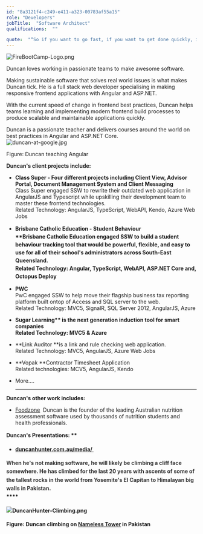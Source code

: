 ```yaml
---
id: "8a3121f4-c249-e411-a323-00783af55a15"
role: "Developers"
jobTitle:  "Software Architect"
qualifications:  ""

quote:  "“So if you want to go fast, if you want to get done quickly, if you want your code to be easy to write, make it easy to read.”  ― Robert C. Martin, Clean Code: A Handbook of Agile Software Craftsmanship"
---
```



 ![FireBootCamp-Logo.png](./Images/Bio/FireBootCamp-Logo.png) 
   

Duncan loves working in passionate teams to make awesome software.   

Making sustainable software that solves real world issues is what makes Duncan tick. He is a full stack web developer specialising in making responsive frontend applications with Angular and ASP.NET.   

With the current speed of change in frontend best practices, Duncan helps teams learning and implementing modern frontend build processes to produce scalable and maintainable applications quickly.   

Duncan is a passionate teacher and delivers courses around the world on best practices in Angular and ASP.NET Core.  
![duncan-at-google.jpg](./Images/Bio/duncan-at-google.jpg) 
  

 Figure: Duncan teaching Angular  

**Duncan's client projects include:** 

*   **Class Super - Four different projects including Client View, Advisor Portal, Document Management System and Client Messaging**  
Class Super engaged SSW to rewrite their outdated web application in AngularJS and Typescript while upskilling their development team to master these frontend technologies.     
Related Technology: AngularJS, TypeScript, WebAPI, Kendo, Azure Web Jobs
*   <strong style="line-height:1.5em;background-color:initial;">Brisbane Catholic Education - Student Behaviour  
**Brisbane Catholic Education engaged SSW to build a student behaviour tracking tool that would be powerful, flexible, and easy to use for all of their school's administrators across South-East Queensland.   
Related Technology: Angular, TypeScript, WebAPI, ASP.NET Core and, Octopus Deploy</strong>

*   **PWC**  
PwC engaged SSW to help move their flagship business tax reporting platform built ontop of Access and SQL server to the web.  
Related Technology: MVC5, SignalR, SQL Server 2012, AngularJS, Azure
*   <strong style="background-color:initial;">Sugar Learning** is the next generation induction tool for smart companies  
Related Technology: MVC5 & Azure</strong>
*   **Link Auditor **is a link and rule checking web application.   
Related Technology: MVC5, AngularJS, Azure Web Jobs  

*   **Vopak **Contractor Timesheet Application  
Related technologies: MCV5, AngularJS, Kendo
*   More....  

      **** 

 **Duncan's other work includes:**  

*   [Foodzone](https://foodzone.com.au/)  Duncan is the founder of the leading Australian nutrition assessment software used by thousands of nutrition students and health professionals.

 **Duncan's Present**<strong style="line-height:1.6;">ations: **

*   [duncanhunter.com.au/media/ ](https://duncanhunter.com.au/media/)   

 <font color="#333333">When he's not making software, he will likely be climbing a cliff face somewhere. He has climbed for the last 20 years with ascents of some of the tallest rocks in the world from Yosemite's El Capitan to Himalayan big walls in Pakistan.  
</font> 
      **** 

 ![DuncanHunter-Climbing.png](./Images/Bio/DuncanHunter-Climbing.png) 
   
 Figure: Duncan climbing on [Nameless Tower](http://en.wikipedia.org/wiki/Trango_Towers) in Pakistan  

</strong>